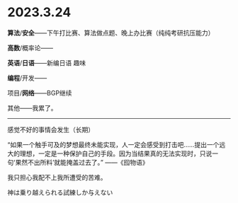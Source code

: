 # 2023.3.24

**算法**/**安全**——下午打比赛、算法做点题、晚上办比赛（纯纯考研抗压能力）

**高数**/概率论——

**英语**/**日语**——新编日语 趣味

**编程**/开发——

项目/**网络**——BGP继续

其他——我累了。

------

感觉不好的事情会发生（长期）

“如果一个触手可及的梦想最终未能实现，人一定会感受到打击吧……提出一个远大的理想，一定是一种保护自己的手段。因为当结果真的无法实现时，只说一句‘果然不出所料’就能掩盖过去了。” ——《囮物语》

我只担心我配不上我所遭受的苦难。

神は乗り越えられる試練しか与えない

